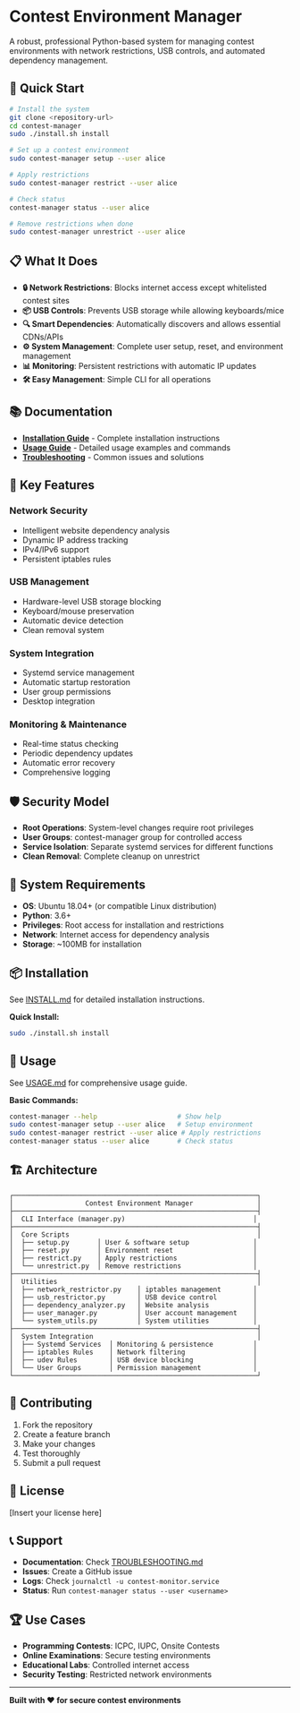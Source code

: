 # Contest Environment Manager

A robust, professional Python-based system for managing contest environments with network restrictions, USB controls, and automated dependency management.

## 🚀 Quick Start

```bash
# Install the system
git clone <repository-url>
cd contest-manager
sudo ./install.sh install

# Set up a contest environment
sudo contest-manager setup --user alice

# Apply restrictions
sudo contest-manager restrict --user alice

# Check status
contest-manager status --user alice

# Remove restrictions when done
sudo contest-manager unrestrict --user alice
```

## 📋 What It Does

- **🔒 Network Restrictions**: Blocks internet access except whitelisted contest sites
- **📦 USB Controls**: Prevents USB storage while allowing keyboards/mice
- **🔍 Smart Dependencies**: Automatically discovers and allows essential CDNs/APIs
- **⚙️ System Management**: Complete user setup, reset, and environment management
- **📊 Monitoring**: Persistent restrictions with automatic IP updates
- **🛠️ Easy Management**: Simple CLI for all operations

## 📚 Documentation

- **[Installation Guide](INSTALL.md)** - Complete installation instructions
- **[Usage Guide](USAGE.md)** - Detailed usage examples and commands
- **[Troubleshooting](TROUBLESHOOTING.md)** - Common issues and solutions

## 🎯 Key Features

### Network Security
- Intelligent website dependency analysis
- Dynamic IP address tracking
- IPv4/IPv6 support
- Persistent iptables rules

### USB Management
- Hardware-level USB storage blocking
- Keyboard/mouse preservation
- Automatic device detection
- Clean removal system

### System Integration
- Systemd service management
- Automatic startup restoration
- User group permissions
- Desktop integration

### Monitoring & Maintenance
- Real-time status checking
- Periodic dependency updates
- Automatic error recovery
- Comprehensive logging

## 🛡️ Security Model

- **Root Operations**: System-level changes require root privileges
- **User Groups**: contest-manager group for controlled access
- **Service Isolation**: Separate systemd services for different functions
- **Clean Removal**: Complete cleanup on unrestrict

## 🔧 System Requirements

- **OS**: Ubuntu 18.04+ (or compatible Linux distribution)
- **Python**: 3.6+
- **Privileges**: Root access for installation and restrictions
- **Network**: Internet access for dependency analysis
- **Storage**: ~100MB for installation

## 📦 Installation

See [INSTALL.md](INSTALL.md) for detailed installation instructions.

**Quick Install:**
```bash
sudo ./install.sh install
```

## 🚀 Usage

See [USAGE.md](USAGE.md) for comprehensive usage guide.

**Basic Commands:**
```bash
contest-manager --help                    # Show help
sudo contest-manager setup --user alice   # Setup environment
sudo contest-manager restrict --user alice # Apply restrictions
contest-manager status --user alice       # Check status
```

## 🏗️ Architecture

```
┌─────────────────────────────────────────────────────────────┐
│                  Contest Environment Manager                │
├─────────────────────────────────────────────────────────────┤
│  CLI Interface (manager.py)                                │
├─────────────────────────────────────────────────────────────┤
│  Core Scripts                                               │
│  ├── setup.py       │ User & software setup                │
│  ├── reset.py       │ Environment reset                    │
│  ├── restrict.py    │ Apply restrictions                   │
│  └── unrestrict.py  │ Remove restrictions                  │
├─────────────────────────────────────────────────────────────┤
│  Utilities                                                  │
│  ├── network_restrictor.py    │ iptables management        │
│  ├── usb_restrictor.py        │ USB device control         │
│  ├── dependency_analyzer.py   │ Website analysis           │
│  ├── user_manager.py          │ User account management    │
│  └── system_utils.py          │ System utilities           │
├─────────────────────────────────────────────────────────────┤
│  System Integration                                         │
│  ├── Systemd Services  │ Monitoring & persistence          │
│  ├── iptables Rules    │ Network filtering                 │
│  ├── udev Rules        │ USB device blocking               │
│  └── User Groups       │ Permission management             │
└─────────────────────────────────────────────────────────────┘
```

## 🤝 Contributing

1. Fork the repository
2. Create a feature branch
3. Make your changes
4. Test thoroughly
5. Submit a pull request

## 📄 License

[Insert your license here]

## 📞 Support

- **Documentation**: Check [TROUBLESHOOTING.md](TROUBLESHOOTING.md)
- **Issues**: Create a GitHub issue
- **Logs**: Check `journalctl -u contest-monitor.service`
- **Status**: Run `contest-manager status --user <username>`

## 🏆 Use Cases

- **Programming Contests**: ICPC, IUPC, Onsite Contests
- **Online Examinations**: Secure testing environments
- **Educational Labs**: Controlled internet access
- **Security Testing**: Restricted network environments

---

**Built with ❤️ for secure contest environments**
